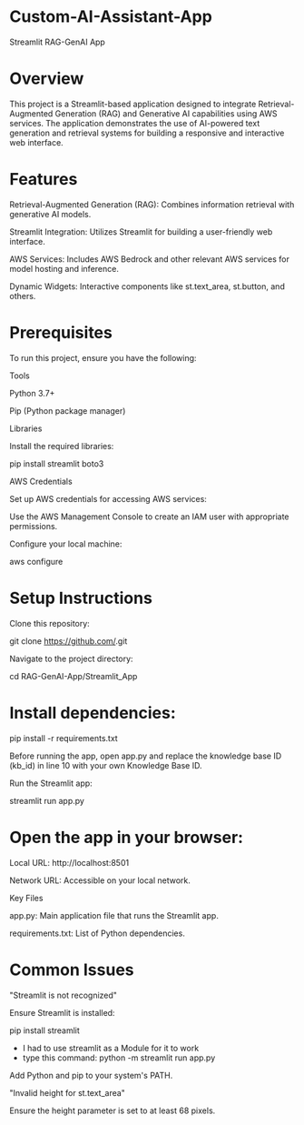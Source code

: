 # Custom-AI-Assistant-App
Streamlit RAG-GenAI App

# Overview

This project is a Streamlit-based application designed to integrate Retrieval-Augmented Generation (RAG) and Generative AI capabilities using AWS services. The application demonstrates the use of AI-powered text generation and retrieval systems for building a responsive and interactive web interface.

# Features

Retrieval-Augmented Generation (RAG): Combines information retrieval with generative AI models.

Streamlit Integration: Utilizes Streamlit for building a user-friendly web interface.

AWS Services: Includes AWS Bedrock and other relevant AWS services for model hosting and inference.

Dynamic Widgets: Interactive components like st.text_area, st.button, and others.

# Prerequisites

To run this project, ensure you have the following:

Tools

Python 3.7+

Pip (Python package manager)

Libraries

Install the required libraries:

pip install streamlit boto3

AWS Credentials

Set up AWS credentials for accessing AWS services:

Use the AWS Management Console to create an IAM user with appropriate permissions.

Configure your local machine:

aws configure

# Setup Instructions

Clone this repository:

git clone https://github.com/<your-repo-name>.git

Navigate to the project directory:

cd RAG-GenAI-App/Streamlit_App

# Install dependencies:

pip install -r requirements.txt

Before running the app, open app.py and replace the knowledge base ID (kb_id) in line 10 with your own Knowledge Base ID.

Run the Streamlit app:

streamlit run app.py

# Open the app in your browser:

Local URL: http://localhost:8501

Network URL: Accessible on your local network.

Key Files

app.py: Main application file that runs the Streamlit app.

requirements.txt: List of Python dependencies.

# Common Issues

"Streamlit is not recognized"

Ensure Streamlit is installed:

pip install streamlit

- I had to use streamlit as a Module for it to work
- type this command: python -m streamlit run app.py

Add Python and pip to your system's PATH.

"Invalid height for st.text_area"

Ensure the height parameter is set to at least 68 pixels.
